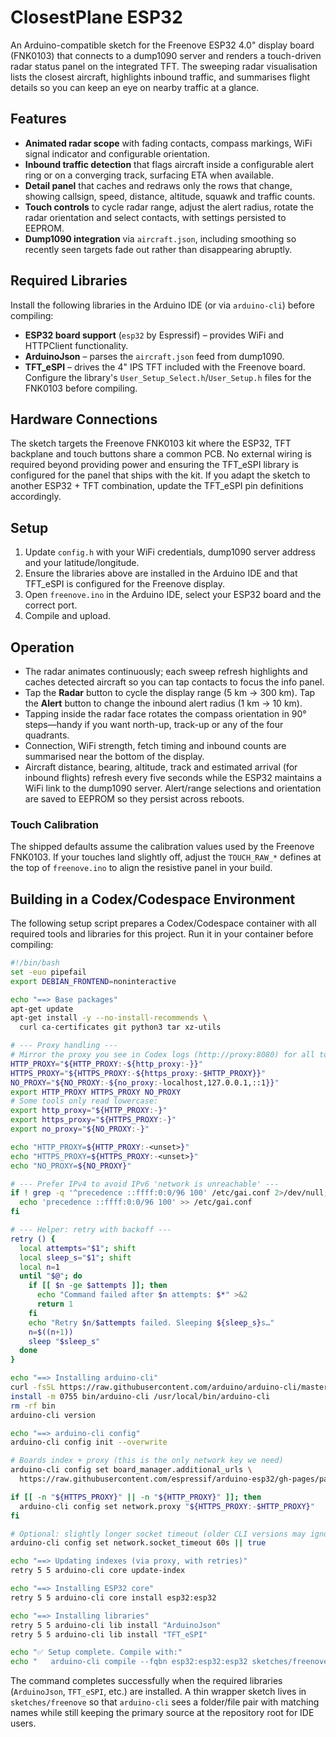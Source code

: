 # ClosestPlane ESP32

An Arduino-compatible sketch for the Freenove ESP32 4.0" display board (FNK0103) that connects to a dump1090 server and renders a touch-driven radar status panel on the integrated TFT. The sweeping radar visualisation lists the closest aircraft, highlights inbound traffic, and summarises flight details so you can keep an eye on nearby traffic at a glance.

## Features

- **Animated radar scope** with fading contacts, compass markings, WiFi signal indicator and configurable orientation.
- **Inbound traffic detection** that flags aircraft inside a configurable alert ring or on a converging track, surfacing ETA when available.
- **Detail panel** that caches and redraws only the rows that change, showing callsign, speed, distance, altitude, squawk and traffic counts.
- **Touch controls** to cycle radar range, adjust the alert radius, rotate the radar orientation and select contacts, with settings persisted to EEPROM.
- **Dump1090 integration** via `aircraft.json`, including smoothing so recently seen targets fade out rather than disappearing abruptly.

## Required Libraries

Install the following libraries in the Arduino IDE (or via `arduino-cli`) before compiling:

- **ESP32 board support** (`esp32` by Espressif) – provides WiFi and HTTPClient functionality.
- **ArduinoJson** – parses the `aircraft.json` feed from dump1090.
- **TFT_eSPI** – drives the 4" IPS TFT included with the Freenove board. Configure the library's `User_Setup_Select.h`/`User_Setup.h` files for the FNK0103 before compiling.

## Hardware Connections

The sketch targets the Freenove FNK0103 kit where the ESP32, TFT backplane and touch buttons share a common PCB. No external wiring is required beyond providing power and ensuring the TFT_eSPI library is configured for the panel that ships with the kit. If you adapt the sketch to another ESP32 + TFT combination, update the TFT_eSPI pin definitions accordingly.

## Setup
1. Update `config.h` with your WiFi credentials, dump1090 server address and your latitude/longitude.
2. Ensure the libraries above are installed in the Arduino IDE and that TFT_eSPI is configured for the Freenove display.
3. Open `freenove.ino` in the Arduino IDE, select your ESP32 board and the correct port.
4. Compile and upload.

## Operation
- The radar animates continuously; each sweep refresh highlights and caches detected aircraft so you can tap contacts to focus the info panel.
- Tap the **Radar** button to cycle the display range (5 km → 300 km). Tap the **Alert** button to change the inbound alert radius (1 km → 10 km).
- Tapping inside the radar face rotates the compass orientation in 90° steps—handy if you want north-up, track-up or any of the four quadrants.
- Connection, WiFi strength, fetch timing and inbound counts are summarised near the bottom of the display.
- Aircraft distance, bearing, altitude, track and estimated arrival (for inbound flights) refresh every five seconds while the ESP32 maintains a WiFi link to the dump1090 server. Alert/range selections and orientation are saved to EEPROM so they persist across reboots.

### Touch Calibration

The shipped defaults assume the calibration values used by the Freenove FNK0103. If your touches land slightly off, adjust the `TOUCH_RAW_*` defines at the top of `freenove.ino` to align the resistive panel in your build.

## Building in a Codex/Codespace Environment

The following setup script prepares a Codex/Codespace container with all required tools and
libraries for this project. Run it in your container before compiling:
```bash
#!/bin/bash
set -euo pipefail
export DEBIAN_FRONTEND=noninteractive

echo "==> Base packages"
apt-get update
apt-get install -y --no-install-recommends \
  curl ca-certificates git python3 tar xz-utils

# --- Proxy handling ---
# Mirror the proxy you see in Codex logs (http://proxy:8080) for all tools.
HTTP_PROXY="${HTTP_PROXY:-${http_proxy:-}}"
HTTPS_PROXY="${HTTPS_PROXY:-${https_proxy:-$HTTP_PROXY}}"
NO_PROXY="${NO_PROXY:-${no_proxy:-localhost,127.0.0.1,::1}}"
export HTTP_PROXY HTTPS_PROXY NO_PROXY
# Some tools only read lowercase:
export http_proxy="${HTTP_PROXY:-}"
export https_proxy="${HTTPS_PROXY:-}"
export no_proxy="${NO_PROXY:-}"

echo "HTTP_PROXY=${HTTP_PROXY:-<unset>}"
echo "HTTPS_PROXY=${HTTPS_PROXY:-<unset>}"
echo "NO_PROXY=${NO_PROXY}"

# --- Prefer IPv4 to avoid IPv6 'network is unreachable' ---
if ! grep -q '^precedence ::ffff:0:0/96 100' /etc/gai.conf 2>/dev/null; then
  echo 'precedence ::ffff:0:0/96 100' >> /etc/gai.conf
fi

# --- Helper: retry with backoff ---
retry () {
  local attempts="$1"; shift
  local sleep_s="$1"; shift
  local n=1
  until "$@"; do
    if [[ $n -ge $attempts ]]; then
      echo "Command failed after $n attempts: $*" >&2
      return 1
    fi
    echo "Retry $n/$attempts failed. Sleeping ${sleep_s}s…"
    n=$((n+1))
    sleep "$sleep_s"
  done
}

echo "==> Installing arduino-cli"
curl -fsSL https://raw.githubusercontent.com/arduino/arduino-cli/master/install.sh | sh
install -m 0755 bin/arduino-cli /usr/local/bin/arduino-cli
rm -rf bin
arduino-cli version

echo "==> arduino-cli config"
arduino-cli config init --overwrite

# Boards index + proxy (this is the only network key we need)
arduino-cli config set board_manager.additional_urls \
  https://raw.githubusercontent.com/espressif/arduino-esp32/gh-pages/package_esp32_index.json

if [[ -n "${HTTPS_PROXY}" || -n "${HTTP_PROXY}" ]]; then
  arduino-cli config set network.proxy "${HTTPS_PROXY:-$HTTP_PROXY}"
fi

# Optional: slightly longer socket timeout (older CLI versions may ignore this; safe if it errors)
arduino-cli config set network.socket_timeout 60s || true

echo "==> Updating indexes (via proxy, with retries)"
retry 5 5 arduino-cli core update-index

echo "==> Installing ESP32 core"
retry 5 5 arduino-cli core install esp32:esp32

echo "==> Installing libraries"
retry 5 5 arduino-cli lib install "ArduinoJson"
retry 5 5 arduino-cli lib install "TFT_eSPI"

echo "✅ Setup complete. Compile with:"
echo "   arduino-cli compile --fqbn esp32:esp32:esp32 sketches/freenove"
```

The command completes successfully when the required libraries (`ArduinoJson`, `TFT_eSPI`, etc.) are installed. A thin wrapper
sketch lives in `sketches/freenove` so that `arduino-cli` sees a folder/file pair with matching names while still keeping the
primary source at the repository root for IDE users.


